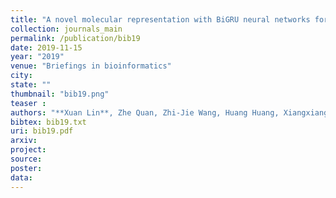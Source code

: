 ```yaml
---
title: "A novel molecular representation with BiGRU neural networks for learning atom"
collection: journals_main
permalink: /publication/bib19
date: 2019-11-15
year: "2019"
venue: "Briefings in bioinformatics"
city: 
state: ""
thumbnail: "bib19.png"
teaser : 
authors: "**Xuan Lin**, Zhe Quan, Zhi-Jie Wang, Huang Huang, Xiangxiang Zeng"
bibtex: bib19.txt
uri: bib19.pdf
arxiv: 
project: 
source: 
poster: 
data:
---
```

